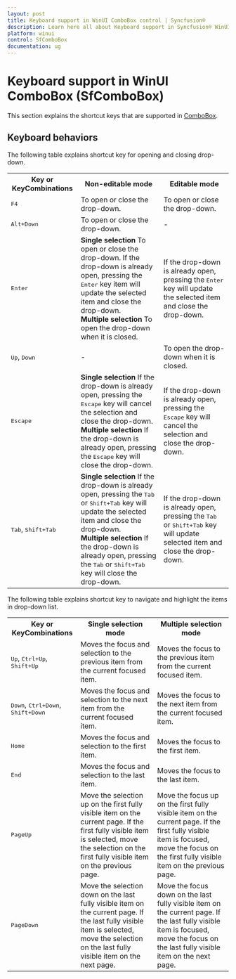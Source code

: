 ```yaml
---
layout: post
title: Keyboard support in WinUI ComboBox control | Syncfusion®
description: Learn here all about Keyboard support in Syncfusion® WinUI ComboBox (multi-select ComboBox) control and more.
platform: winui
control: SfComboBox
documentation: ug
---
```


# Keyboard support in WinUI ComboBox (SfComboBox)

This section explains the shortcut keys that are supported in [ComboBox](https://help.syncfusion.com/cr/winui/Syncfusion.UI.Xaml.Editors.SfComboBox.html). 

## Keyboard behaviors

The following table explains shortcut key for opening and closing drop-down.

<table>
<tr>
<th>
Key or KeyCombinations
</th>
<th>
Non-editable mode
</th>
<th>
Editable mode
</th>
</tr>
<tr>
<td>
<kbd>F4</kbd>
</td>
<td>
To open or close the drop-down.
</td>
<td>
To open or close the drop-down.
</td>
</tr>
<tr>
<td>
<kbd>Alt+Down</kbd>
</td>
<td>
To open or close the drop-down.
</td>
<td>
-
</td>
</tr>
<tr>
<td>
<kbd>Enter</kbd>
</td>
<td>
<b>Single selection</b> To open or close the drop-down. If the drop-down is already open, pressing the <kbd>Enter</kbd> key item will update the selected item and close the drop-down.
<br />
<b>Multiple selection</b> To open the drop-down when it is closed.
</td>
<td>
If the drop-down is already open, pressing the <kbd>Enter</kbd> key will update the selected item and close the drop-down.
</td>
</tr>
<tr>
<td>
<kbd>Up</kbd>, <kbd>Down</kbd>
</td>
<td>
-
</td>
<td>
To open the drop-down when it is closed.
</td>
</tr>
<tr>
<td>
<kbd>Escape</kbd>
</td>
<td>
<b>Single selection</b> If the drop-down is already open, pressing the <kbd>Escape</kbd> key will cancel the selection and close the drop-down.
<br />
<b>Multiple selection</b> If the drop-down is already open, pressing the <kbd>Escape</kbd> key will close the drop-down.
</td>
<td>
If the drop-down is already open, pressing the <kbd>Escape</kbd> key will cancel the selection and close the drop-down.
</td>
</tr>
<tr>
<td>
<kbd>Tab</kbd>, <kbd>Shift+Tab</kbd>
</td>
<td>
<b>Single selection</b> If the drop-down is already open, pressing the <kbd>Tab</kbd> or <kbd>Shift+Tab</kbd> key will update the selected item and close the drop-down. 
<br />
<b>Multiple selection</b> If the drop-down is already open, pressing the <kbd>Tab</kbd> or <kbd>Shift+Tab</kbd> key will close the drop-down.
</td>
<td>
If the drop-down is already open, pressing the <kbd>Tab</kbd> or <kbd>Shift+Tab</kbd> key will update selected item and close the drop-down.
</td>
</tr>
</table>

The following table explains shortcut key to navigate and highlight the items in drop-down list.

<table>
<tr>
<th>
Key or KeyCombinations
</th>
<th>
Single selection mode
</th>
<th>
Multiple selection mode
</th>
</tr>
<tr>
<td>
<kbd>Up</kbd>, <kbd>Ctrl+Up</kbd>, <kbd>Shift+Up</kbd>
</td>
<td>
Moves the focus and selection to the previous item from the current focused item.
</td>
<td>
Moves the focus to the previous item from the current focused item.
</td>
</tr>
<tr>
<td>
<kbd>Down</kbd>, <kbd>Ctrl+Down</kbd>, <kbd>Shift+Down</kbd>
</td>
<td>
Moves the focus and selection to the next item from the current focused item.
</td>
<td>
Moves the focus to the next item from the current focused item.
</td>
</tr>
<tr>
<td>
<kbd>Home</kbd>
</td>
<td>
Moves the focus and selection to the first item.
</td>
<td>
Moves the focus to the first item.
</td>
</tr>
<tr>
<td>
<kbd>End</kbd>
</td>
<td>
Moves the focus and selection to the last item.
</td>
<td>
Moves the focus to the last item.
</td>
</tr>
<tr>
<td>
<kbd>PageUp</kbd>
</td>
<td>
Move the selection up on the first fully visible item on the current page. If the first fully visible item is selected, move the selection on the first fully visible item on the previous page. 
</td>
<td>
Move the focus up on the first fully visible item on the current page. If the first fully visible item is focused, move the focus on the first fully visible item on the previous page. 
</td>
</tr>
<tr>
<td>
<kbd>PageDown</kbd>
</td>
<td>
Move the selection down on the last fully visible item on the current page. If the last fully visible item is selected, move the selection on the last fully visible item on the next page.
</td>
<td>
Move the focus down on the last fully visible item on the current page. If the last fully visible item is focused, move the focus on the last fully visible item on the next page.
</td>
</tr>
</table>